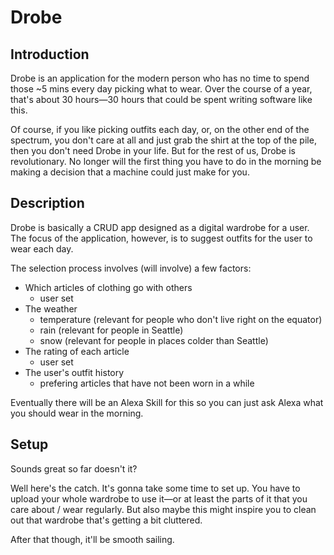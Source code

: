 # Drobe

## Introduction

Drobe is an application for the modern person who has no time to spend those ~5 mins every day picking what to wear. Over the course of a year, that's about 30 hours—30 hours that could be spent writing software like this. 

Of course, if you like picking outfits each day, or, on the other end of the spectrum, you don't care at all and just grab the shirt at the top of the pile, then you don't need Drobe in your life. But for the rest of us, Drobe is revolutionary. No longer will the first thing you have to do in the morning be making a decision that a machine could just make for you.

## Description

Drobe is basically a CRUD app designed as a digital wardrobe for a user. The focus of the application, however, is to suggest outfits for the user to wear each day.

The selection process involves (will involve) a few factors:

- Which articles of clothing go with others
  - user set
- The weather
  - temperature (relevant for people who don't live right on the equator)
  - rain (relevant for people in Seattle)
  - snow (relevant for people in places colder than Seattle)
- The rating of each article
  - user set
- The user's outfit history
  - prefering articles that have not been worn in a while

Eventually there will be an Alexa Skill for this so you can just ask Alexa what you should wear in the morning.

## Setup

Sounds great so far doesn't it?

Well here's the catch. It's gonna take some time to set up. You have to upload your whole wardrobe to use it—or at least the parts of it that you care about / wear regularly. But also maybe this might inspire you to clean out that wardrobe that's getting a bit cluttered.

After that though, it'll be smooth sailing.
